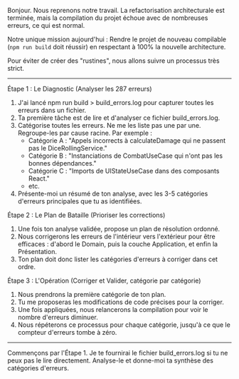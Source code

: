 Bonjour. Nous reprenons notre travail. La refactorisation architecturale est terminée, mais la compilation du projet
  échoue avec de nombreuses erreurs, ce qui est normal.

  Notre unique mission aujourd'hui : Rendre le projet de nouveau compilable (`npm run build` doit réussir) en respectant à 
  100% la nouvelle architecture.

  Pour éviter de créer des "rustines", nous allons suivre un processus très strict.

  ---

  Étape 1 : Le Diagnostic (Analyser les 287 erreurs)

   1. J'ai lancé npm run build > build_errors.log pour capturer toutes les erreurs dans un fichier.
   2. Ta première tâche est de lire et d'analyser ce fichier build_errors.log.
   3. Catégorise toutes les erreurs. Ne me les liste pas une par une. Regroupe-les par cause racine. Par exemple :
       * Catégorie A : "Appels incorrects à calculateDamage qui ne passent pas le DiceRollingService."
       * Catégorie B : "Instanciations de CombatUseCase qui n'ont pas les bonnes dépendances."
       * Catégorie C : "Imports de UIStateUseCase dans des composants React."
       * etc.
   4. Présente-moi un résumé de ton analyse, avec les 3-5 catégories d'erreurs principales que tu as identifiées.

  Étape 2 : Le Plan de Bataille (Prioriser les corrections)

   1. Une fois ton analyse validée, propose un plan de résolution ordonné.
   2. Nous corrigerons les erreurs de l'intérieur vers l'extérieur pour être efficaces : d'abord le Domain, puis la couche
      Application, et enfin la Présentation.
   3. Ton plan doit donc lister les catégories d'erreurs à corriger dans cet ordre.

  Étape 3 : L'Opération (Corriger et Valider, catégorie par catégorie)

   1. Nous prendrons la première catégorie de ton plan.
   2. Tu me proposeras les modifications de code précises pour la corriger.
   3. Une fois appliquées, nous relancerons la compilation pour voir le nombre d'erreurs diminuer.
   4. Nous répéterons ce processus pour chaque catégorie, jusqu'à ce que le compteur d'erreurs tombe à zéro.

  ---

  Commençons par l'Étape 1. Je te fournirai le fichier build_errors.log si tu ne peux pas le lire directement. Analyse-le et
  donne-moi ta synthèse des catégories d'erreurs.